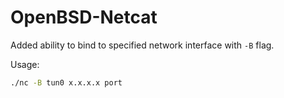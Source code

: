 # OpenBSD-Netcat

Added ability to bind to specified network interface with `-B` flag.

Usage:
```bash
./nc -B tun0 x.x.x.x port
```
